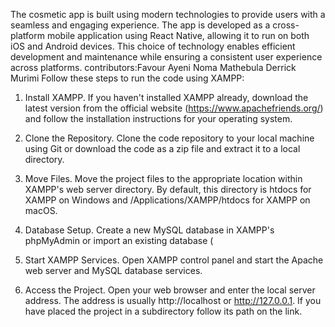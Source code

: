 The cosmetic app is built using modern technologies to provide users with a seamless and engaging experience. The app is developed as a cross-platform mobile application using React Native, allowing it to run on both iOS and Android devices. This choice of technology enables efficient development and maintenance while ensuring a consistent user experience across platforms.
contributors:Favour Ayeni 
             Noma Mathebula
             Derrick Murimi
Follow these steps to run the code using XAMPP:

1. Install XAMPP. If you haven't installed XAMPP already, download the latest version from the official website (https://www.apachefriends.org/) and follow the installation instructions for your operating system.

2. Clone the Repository.
Clone the code repository to your local machine using Git or download the code as a zip file and extract it to a local directory.

3. Move Files.
Move the project files to the appropriate location within XAMPP's web server directory. By default, this directory is htdocs for XAMPP on Windows and /Applications/XAMPP/htdocs for XAMPP on macOS.

4. Database Setup.
Create a new MySQL database in XAMPP's phpMyAdmin or import an existing database (

5. Start XAMPP Services.
Open XAMPP control panel and start the Apache web server and MySQL database services.

6. Access the Project.
Open your web browser and enter the local server address. The address is usually http://localhost or http://127.0.0.1. If you have placed the project in a subdirectory follow its path on the link.
